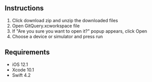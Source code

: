 ## Instructions

1) Click download zip and unzip the downloaded files<br/>
2) Open GitQuery.xcworkspace file<br/>
3) If "Are you sure you want to open it?" popup appears, click Open<br/>
4) Choose a device or simulator and press run<br/>

## Requirements

- iOS 12.1
- Xcode 10.1
- Swift 4.2
